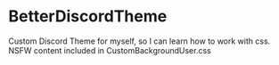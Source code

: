 # BetterDiscordTheme


Custom Discord Theme for myself, so I can learn how to work with css.
NSFW content included in CustomBackgroundUser.css


